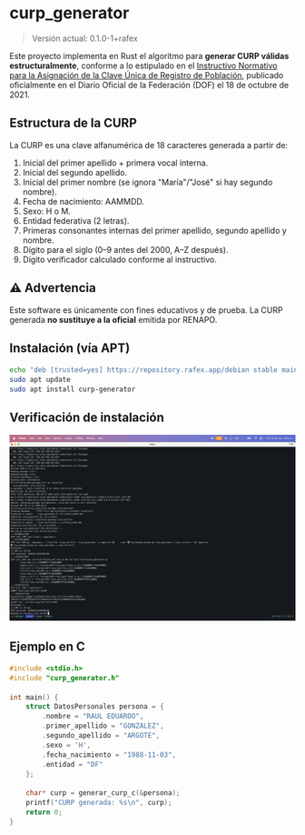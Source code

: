 # curp_generator

> Versión actual: 0.1.0-1+rafex

Este proyecto implementa en Rust el algoritmo para **generar CURP válidas estructuralmente**, conforme a lo estipulado en el [Instructivo Normativo para la Asignación de la Clave Única de Registro de Población](https://sre.gob.mx/component/phocadownload/category/2-marco-normativo?download=1116:instructivo-normativo-para-la-asignacion-de-la-clave-unica-de-registro-de-poblacion-dof-18-10-2021-texto-vigente), publicado oficialmente en el Diario Oficial de la Federación (DOF) el 18 de octubre de 2021.

## Estructura de la CURP

La CURP es una clave alfanumérica de 18 caracteres generada a partir de:

1. Inicial del primer apellido + primera vocal interna.
2. Inicial del segundo apellido.
3. Inicial del primer nombre (se ignora "María"/"José" si hay segundo nombre).
4. Fecha de nacimiento: AAMMDD.
5. Sexo: H o M.
6. Entidad federativa (2 letras).
7. Primeras consonantes internas del primer apellido, segundo apellido y nombre.
8. Dígito para el siglo (0–9 antes del 2000, A–Z después).
9. Dígito verificador calculado conforme al instructivo.

## ⚠️ Advertencia

Este software es únicamente con fines educativos y de prueba. La CURP generada **no sustituye a la oficial** emitida por RENAPO.

## Instalación (vía APT)

```bash
echo "deb [trusted=yes] https://repository.rafex.app/debian stable main" > /etc/apt/sources.list.d/rafex.list
sudo apt update
sudo apt install curp-generator
```

## Verificación de instalación

![Prueba de instalación en Docker](assets/test.png)

## Ejemplo en C

```c
#include <stdio.h>
#include "curp_generator.h"

int main() {
    struct DatosPersonales persona = {
        .nombre = "RAUL EDUARDO",
        .primer_apellido = "GONZALEZ",
        .segundo_apellido = "ARGOTE",
        .sexo = 'H',
        .fecha_nacimiento = "1988-11-03",
        .entidad = "DF"
    };

    char* curp = generar_curp_c(&persona);
    printf("CURP generada: %s\n", curp);
    return 0;
}
```
